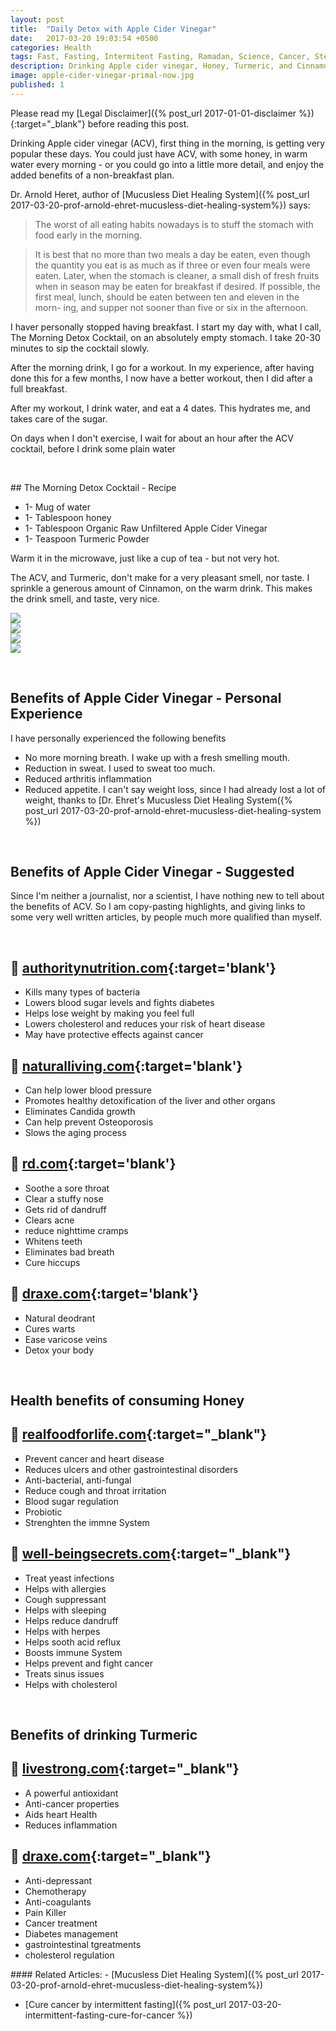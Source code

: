 ```yaml
---
layout: post
title:  "Daily Detox with Apple Cider Vinegar"
date:   2017-03-20 19:03:54 +0500
categories: Health
tags: Fast, Fasting, Intermitent Fasting, Ramadan, Science, Cancer, Stem Cell, WBC, Cancer, non-mucous, mucous-free,Infection, Leukocytes, Leucocytes, Apple Cider Vinegar, ACV, Honey, Cinnamon
description: Drinking Apple cider vinegar, Honey, Turmeric, and Cinnamon, first thing in the morning, could add many healthy years to your life. 
image: apple-cider-vinegar-primal-now.jpg
published: 1
---
```



Please read my [Legal Disclaimer]({% post_url 2017-01-01-disclaimer %}){:target="_blank"} before reading this post.

Drinking Apple cider vinegar (ACV), first thing in the morning, is getting very popular these days. You could just have ACV, with some honey, in warm water every morning - or you could go into a little more detail, and enjoy the added benefits of a non-breakfast plan.

Dr. Arnold Heret, author of [Mucusless Diet Healing System]({% post_url 2017-03-20-prof-arnold-ehret-mucusless-diet-healing-system%}) says:

> The worst of all eating habits nowadays is to stuff the
stomach with food early in the morning.

> It is best that no more than two meals a day be eaten, even though the quantity you eat is as much as if three or even four meals were eaten. Later, when the stomach is cleaner, a small dish of fresh fruits when in season may be eaten for breakfast if desired. If possible, the first meal, lunch, should be eaten between ten and eleven in the morn-
ing, and supper not sooner than five or six in the afternoon.

I haver personally stopped having breakfast. I start my day with, what I call, The Morning Detox Cocktail, on an absolutely empty stomach. I take 20-30 minutes to sip the cocktail slowly.

After the morning drink, I go for a workout. In my experience, after having done this for a few months, I now have a better workout, then I did after a full breakfast.

After my workout, I drink water, and eat a 4 dates. This hydrates me, and takes care of the sugar.

On days when I don't exercise, I wait for about an hour after the ACV cocktail, before I drink some plain water

&nbsp;
<div class='post-block' markdown='1'>
## The Morning Detox Cocktail - Recipe

- 1- Mug of water
- 1- Tablespoon honey
- 1- Tablespoon Organic Raw Unfiltered Apple Cider Vinegar
- 1- Teaspoon Turmeric Powder


Warm it in the microwave, just like a cup of tea - but not very hot.

The ACV,  and Turmeric, don't make for a very pleasant smell, nor taste. I sprinkle a generous amount of Cinnamon, on the warm drink. This makes the drink smell, and taste, very nice.

</div>



<div class='post-block group' >
<div class='amazon-item inset'>
    <a target="_blank"  href="https://www.amazon.com/gp/product/B00ASD2F8O/ref=as_li_tl?ie=UTF8&camp=1789&creative=9325&creativeASIN=B00ASD2F8O&linkCode=as2&tag=primalnow-20&linkId=5ead2e1c2409afe2b5a59ca21b7dc2b8"><img border="0" src="//ws-na.amazon-adsystem.com/widgets/q?_encoding=UTF8&MarketPlace=US&ASIN=B00ASD2F8O&ServiceVersion=20070822&ID=AsinImage&WS=1&Format=_SL250_&tag=primalnow-20" ></a><img src="//ir-na.amazon-adsystem.com/e/ir?t=primalnow-20&l=am2&o=1&a=B00ASD2F8O" width="1" height="1" border="0" alt="" style="border:none !important; margin:0px !important;" />
</div>




<div class='amazon-item inset'>
    <a target="_blank"  href="https://www.amazon.com/gp/product/B0000DI1ZC/ref=as_li_tl?ie=UTF8&camp=1789&creative=9325&creativeASIN=B0000DI1ZC&linkCode=as2&tag=primalnow-20&linkId=da82c0f89e197d76ed65e646547ef928"><img border="0" src="//ws-na.amazon-adsystem.com/widgets/q?_encoding=UTF8&MarketPlace=US&ASIN=B0000DI1ZC&ServiceVersion=20070822&ID=AsinImage&WS=1&Format=_SL250_&tag=primalnow-20" ></a><img src="//ir-na.amazon-adsystem.com/e/ir?t=primalnow-20&l=am2&o=1&a=B0000DI1ZC" width="1" height="1" border="0" alt="" style="border:none !important; margin:0px !important;" />
</div>




<div class='amazon-item inset'>
    <a target="_blank"  href="https://www.amazon.com/gp/product/B000WR4LMY/ref=as_li_tl?ie=UTF8&camp=1789&creative=9325&creativeASIN=B000WR4LMY&linkCode=as2&tag=primalnow-20&linkId=3d0ccea0dbba140f70e426c04b5afcfa"><img border="0" src="//ws-na.amazon-adsystem.com/widgets/q?_encoding=UTF8&MarketPlace=US&ASIN=B000WR4LMY&ServiceVersion=20070822&ID=AsinImage&WS=1&Format=_SL250_&tag=primalnow-20" ></a><img src="//ir-na.amazon-adsystem.com/e/ir?t=primalnow-20&l=am2&o=1&a=B000WR4LMY" width="1" height="1" border="0" alt="" style="border:none !important; margin:0px !important;" />
</div>




<div class='amazon-item inset'>
    <a target="_blank"  href="https://www.amazon.com/gp/product/B00BJ7TKYU/ref=as_li_tl?ie=UTF8&camp=1789&creative=9325&creativeASIN=B00BJ7TKYU&linkCode=as2&tag=primalnow-20&linkId=79afab357c6f131c9051001a20923ddc"><img border="0" src="//ws-na.amazon-adsystem.com/widgets/q?_encoding=UTF8&MarketPlace=US&ASIN=B00BJ7TKYU&ServiceVersion=20070822&ID=AsinImage&WS=1&Format=_SL250_&tag=primalnow-20" ></a><img src="//ir-na.amazon-adsystem.com/e/ir?t=primalnow-20&l=am2&o=1&a=B00BJ7TKYU" width="1" height="1" border="0" alt="" style="border:none !important; margin:0px !important;" />
</div>

</div>


&nbsp;
## Benefits of Apple Cider Vinegar - Personal Experience

I have personally experienced the following benefits
- No more morning breath. I wake up with a fresh smelling mouth.
- Reduction in sweat. I used to sweat too much.
- Reduced arthritis inflammation
- Reduced appetite. I can't say weight loss, since I had already lost a lot of weight, thanks to [Dr. Ehret's Mucusless Diet Healing System({% post_url 2017-03-20-prof-arnold-ehret-mucusless-diet-healing-system %})

&nbsp;

## Benefits of Apple Cider Vinegar - Suggested
Since I'm neither a journalist, nor a scientist, I have nothing new to tell about the benefits of ACV. So I am copy-pasting highlights, and giving links to some very well written articles, by people much more qualified than myself.

&nbsp;

:link: [authoritynutrition.com](https://authoritynutrition.com/6-proven-health-benefits-of-apple-cider-vinegar/){:target='blank'}
----
- Kills many types of bacteria
- Lowers blood sugar levels and fights diabetes
- Helps lose weight by making you feel full
- Lowers cholesterol and reduces your risk of heart disease
- May have protective effects against cancer



:link: [naturalliving.com](http://www.naturallivingideas.com/drinking-apple-cider-vinegar-benefits/){:target='blank'}
----
- Can help lower blood pressure
- Promotes healthy detoxification of the liver and other organs
- Eliminates Candida growth
- Can help prevent Osteoporosis
- Slows the aging process




:link: [rd.com](http://www.rd.com/health/wellness/apple-cider-vinegar-benefits/){:target='blank'}
----
- Soothe a sore throat
- Clear a stuffy nose
- Gets rid of dandruff
- Clears acne
- reduce nighttime cramps
- Whitens teeth
- Eliminates bad breath
- Cure hiccups


:link: [draxe.com](https://draxe.com/apple-cider-vinegar-uses/){:target='blank'}
----
- Natural deodrant
- Cures warts
- Ease varicose veins
- Detox your body




&nbsp;
## Health benefits of consuming Honey

:link: [realfoodforlife.com](http://www.realfoodforlife.com/health-benefits-of-honey/){:target="_blank"}
----
- Prevent cancer and heart disease
- Reduces ulcers and other gastrointestinal disorders
- Anti-bacterial, anti-fungal
- Reduce cough and throat irritation
- Blood sugar regulation
- Probiotic
- Strenghten the immne System



:link: [well-beingsecrets.com](http://www.realfoodforlife.com/health-benefits-of-honey/){:target="_blank"}
----
- Treat yeast infections
- Helps with allergies
- Cough suppressant
- Helps with sleeping
- Helps reduce dandruff
- Helps with herpes
- Helps sooth acid reflux
- Boosts immune System
- Helps prevent and fight cancer
- Treats sinus issues
- Helps with cholesterol


&nbsp;

## Benefits of drinking Turmeric

:link: [livestrong.com](http://www.livestrong.com/article/522698-benefits-of-drinking-turmeric/){:target="_blank"}
----
- A powerful antioxidant
- Anti-cancer properties
- Aids heart Health
- Reduces inflammation


:link: [draxe.com](https://draxe.com/turmeric-benefits/){:target="_blank"}
----
- Anti-depressant
- Chemotherapy
- Anti-coagulants
- Pain Killer
- Cancer treatment
- Diabetes management
- gastrointestinal tgreatments
- cholesterol regulation





<div class='post-block' markdown='1' id='related-articles'>
#### Related Articles:
-   [Mucusless Diet Healing System]({% post_url 2017-03-20-prof-arnold-ehret-mucusless-diet-healing-system%})

-   [Cure cancer by intermittent fasting]({% post_url 2017-03-20-intermittent-fasting-cure-for-cancer %})

</div>
